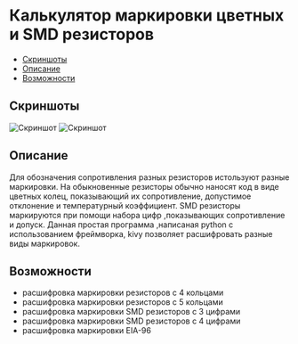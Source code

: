 # Калькулятор маркировки цветных и SMD резисторов

* [Скриншоты](#chapter-0)
* [Описание](#chapter-1)
* [Возможности](#chapter-2)

<a id = "#chapter-0"></a>
## Скриншоты
![Скриншот](https://github.com/musicfreakt/res_calc/blob/master/screenshots/screen1.png)
![Скриншот](https://github.com/musicfreakt/res_calc/blob/master/screenshots/screen2.png)

<a id = "#chapter-1"></a>
## Описание
Для обозначения сопротивления разных резисторов истользуют разные маркировки.
На обыкновенные резисторы обычно наносят код в виде цветных колец, показывающий их сопротивление, допустимое отклонение и температурный коэффициент.
SMD резисторы маркируются при помощи набора цифр ,показывающих сопротивление и допуск.
Данная простая программа ,написаная python с использованием фреймворка, kivy позволяет расшифровать разные виды маркировок.

<a id = "#chapter-2"></a>
## Возможности
- расшифровка маркировки резисторов с 4 кольцами
- расшифровка маркировки резисторов с 5 кольцами
- расшифровка маркировки SMD резисторов с 3 цифрами
- расшифровка маркировки SMD резисторов с 4 цифрами
- расшифровка маркировки EIA-96
